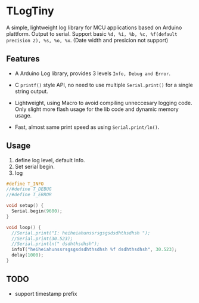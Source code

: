 # TLogTiny
A simple, lightweight log library for MCU applications based on Arduino plattform. Output to serial. Support basic `%d, %i, %b, %c, %f(default precision 2), %s, %o, %x`. (Date width and presicion not support)

## Features
- A Arduino Log library, provides 3 levels `Info, Debug and Error`.

- C `printf()` style API, no need to use multiple `Serial.print()` for a single string output.

- Lightweight, using Macro to avoid compiling unneccesary logging code. Only slight more flash usage for the lib code and dynamic memory usage.

- Fast, almost same print speed as using `Serial.print/ln()`.

## Usage
1. define log level, default Info.
2. Set serial begin.
3. log

```c
#define T_INFO
//#define T_DEBUG
//#define T_ERROR

void setup() {
  Serial.begin(9600);
}

void loop() {
  //Serial.print("I: heiheiahunssrsgsgsdsdhthsdhsh ");
  //Serial.print(30.523);
  //Serial.println(" dsdhthsdhsh");
  infoT("heiheiahunssrsgsgsdsdhthsdhsh %f dsdhthsdhsh", 30.523);
  delay(1000);
}
```

## TODO
- support timestamp prefix
